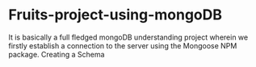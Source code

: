 # Fruits-project-using-mongoDB
It is basically a full fledged mongoDB understanding project wherein we firstly establish a  connection to the server using the Mongoose NPM package. Creating a Schema
